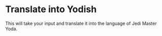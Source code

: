 # Translate into Yodish
 This will take your input and translate it into the language of Jedi Master Yoda.
